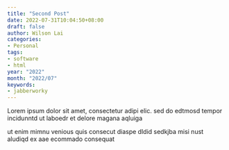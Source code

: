 ```yaml
---
title: "Second Post"
date: 2022-07-31T10:04:50+08:00
draft: false
author: Wilson Lai
categories:
- Personal
tags:
- software
- html
year: "2022"
month: "2022/07"
keywords:
- jabberworky
---
```

Lorem ipsum dolor sit amet, consectetur adipi elic. sed do edtmosd tempor incidunntd ut laboedr et delore magana aqluiga
<!--more-->
ut enim mimnu venious quis consecut diaspe dldid sedkjba misi nust aludiqd ex aae ecommado consequat
